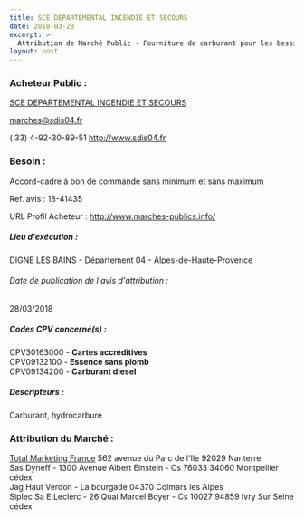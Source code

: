 ```yaml
---
title: SCE DEPARTEMENTAL INCENDIE ET SECOURS
date: 2018-03-28
excerpt: >-
  Attribution de Marché Public - Fourniture de carburant pour les besoins du Sdis des Alpes de haute-Provence
layout: post
---
```


### Acheteur Public : 
<a href="/acheteur-138/siren-280400169"> SCE DEPARTEMENTAL INCENDIE ET SECOURS</a><br/>



marches@sdis04.fr

( 33) 4-92-30-89-51
http://www.sdis04.fr
### Besoin :

Accord-cadre à bon de commande sans minimum et sans maximum

Ref. avis : 18-41435

URL Profil Acheteur : http://www.marches-publics.info/

##### Lieu d'exécution :

DIGNE LES BAINS - Département 04 - Alpes-de-Haute-Provence

###### Date de publication de l'avis d'attribution : 
28/03/2018

##### Codes CPV concerné(s) :
CPV30163000 - **Cartes accréditives** <br/>
CPV09132100 - **Essence sans plomb** <br/>
CPV09134200 - **Carburant diesel** <br/>

##### Descripteurs :
Carburant, hydrocarbure <br/>

### Attribution du Marché :
<a href="/entreprise-571/siren-531680445"> Total Marketing France</a>    562 avenue du Parc de l'Ile 92029 Nanterre <br/>
Sas Dyneff - 1300 Avenue Albert Einstein - Cs 76033 34060 Montpellier cédex <br/>
Jag Haut Verdon - La bourgade 04370 Colmars les Alpes <br/>
Siplec Sa E.Leclerc - 26 Quai Marcel Boyer - Cs 10027 94859 Ivry Sur Seine cédex <br/>
